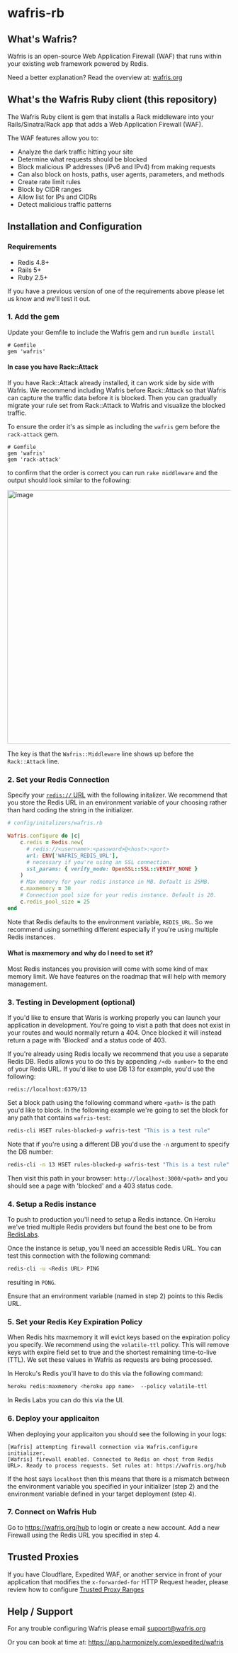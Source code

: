 # wafris-rb

## What's Wafris?
Wafris is an open-source Web Application Firewall (WAF) that runs within your existing web framework powered by Redis.

Need a better explanation? Read the overview at: [wafris.org](https://wafris.org)

## What's the Wafris Ruby client (this repository)

The Wafris Ruby client is gem that installs a Rack middleware into your Rails/Sinatra/Rack app that adds a Web Application Firewall (WAF).

The WAF features allow you to:

- Analyze the dark traffic hitting your site
- Determine what requests should be blocked
- Block malicious IP addresses (IPv6 and IPv4) from making requests
- Can also block on hosts, paths, user agents, parameters, and methods
- Create rate limit rules
- Block by CIDR ranges
- Allow list for IPs and CIDRs
- Detect malicious traffic patterns

## Installation and Configuration

### Requirements
- Redis 4.8+
- Rails 5+
- Ruby 2.5+

If you have a previous version of one of the requirements above please let us know and we'll test it out.

### 1. Add the gem

Update your Gemfile to include the Wafris gem and run `bundle install`

```
# Gemfile
gem 'wafris'
```

#### In case you have Rack::Attack

If you have Rack::Attack already installed, it can work side by side with Wafris. We recommend including Wafris before Rack::Attack so that Wafris can capture the traffic data before it is blocked.
Then you can gradually migrate your rule set from Rack::Attack to Wafris and visualize the blocked traffic.

To ensure the order it's as simple as including the `wafris` gem before the `rack-attack` gem.

```
# Gemfile
gem 'wafris'
gem 'rack-attack'
```

to confirm that the order is correct you can run `rake middleware` and the output should look similar to the following:

<img width="573" alt="image" src="https://github.com/Wafris/wafris-rb/assets/155443/2dd9f5dc-58e6-40c2-96b6-f7b97267a039">

The key is that the `Wafris::Middleware` line shows up before the `Rack::Attack` line.

### 2. Set your Redis Connection

Specify your [`redis://` URL][redis-url] with the following initalizer. We recommend that you store the Redis URL in an
environment variable of your choosing rather than hard coding the string in the initializer.

```ruby
# config/initalizers/wafris.rb

Wafris.configure do |c|
    c.redis = Redis.new(
      # redis://<username>:<password>@<host>:<port>
      url: ENV['WAFRIS_REDIS_URL'],
      # necessary if you're using an SSL connection.
      ssl_params: { verify_mode: OpenSSL::SSL::VERIFY_NONE }
    )
    # Max memory for your redis instance in MB. Default is 25MB.
    c.maxmemory = 30
    # Connection pool size for your redis instance. Default is 20.
    c.redis_pool_size = 25
end
```

Note that Redis defaults to the environment variable, `REDIS_URL`. So we recommend using something different especially if you're using multiple Redis instances.

#### What is maxmemory and why do I need to set it?

Most Redis instances you provision will come with some kind of max memory limit. We have features on the roadmap that will help with memory management.

### 3. Testing in Development (optional)

If you'd like to ensure that Waris is working properly you can launch your application in development. You're going to visit a path
that does not exist in your routes and would normally return a 404. Once blocked it will instead return a page with 'Blocked' and
a status code of 403.

If you're already using Redis locally we recommend that you use a separate Redis DB. Redis allows you to do this by appending
`/<db number>` to the end of your Redis URL. If you'd like to use DB 13 for example, you'd use the following:

```
redis://localhost:6379/13
```

Set a block path using the following command where `<path>` is the path you'd like to block. In the following example we're going to set
the block for any path that contains `wafris-test`:

```sh
redis-cli HSET rules-blocked-p wafris-test "This is a test rule"
```

Note that if you're using a different DB you'd use the `-n` argument to specify the DB number:

```sh
redis-cli -n 13 HSET rules-blocked-p wafris-test "This is a test rule"
```

Then visit this path in your browser: `http://localhost:3000/<path>` and you should see a page with
'blocked' and a 403 status code.

### 4. Setup a Redis instance

To push to production you'll need to setup a Redis instance. On Heroku we've tried multiple Redis providers but found the best one to be from [RedisLabs](https://redislabs.com/).

Once the instance is setup, you'll need an accessible Redis URL. You can test this connection with the following command:

```sh
redis-cli -u <Redis URL> PING
```

resulting in `PONG`.

Ensure that an environment variable (named in step 2) points to this Redis URL.

### 5. Set your Redis Key Expiration Policy

When Redis hits maxmemory it will evict keys based on the expiration policy you specify.
We recommend using the `volatile-ttl` policy. This will remove keys with expire field set to true and the shortest remaining time-to-live (TTL). We set these values in Wafris as requests are being processed.

In Heroku's Redis you'll have to do this via the following command:

```sh
heroku redis:maxmemory <heroku app name>  --policy volatile-ttl
```

In Redis Labs you can do this via the UI.

### 6. Deploy your applicaiton

When deploying your applicaiton you should see the following in your logs:

```
[Wafris] attempting firewall connection via Wafris.configure initializer.
[Wafris] firewall enabled. Connected to Redis on <host from Redis URL>. Ready to process requests. Set rules at: https://wafris.org/hub
```

If the host says `localhost` then this means that there is a mismatch between the environment variable you specified in your initializer (step 2) and the environment variable defined in your target deployment (step 4).

### 7. Connect on Wafris Hub

Go to https://wafris.org/hub to login or create a new account. Add a new Firewall using the Redis URL you specified in step 4.


## Trusted Proxies

If you have Cloudflare, Expedited WAF, or another service in front of your application that modifies the `x-forwarded-for` HTTP Request header, please review how to configure [Trusted Proxy Ranges](docs/trusted-proxies.md)

## Help / Support

For any trouble configuring Wafris please email [support@wafris.org](mailto:support@wafris.org)

Or you can book at time at: https://app.harmonizely.com/expedited/wafris

<img src='https://uptimer.expeditedsecurity.com/wafris-rb' width='0' height='0'>

[redis-url]:         https://www.iana.org/assignments/uri-schemes/prov/redis
